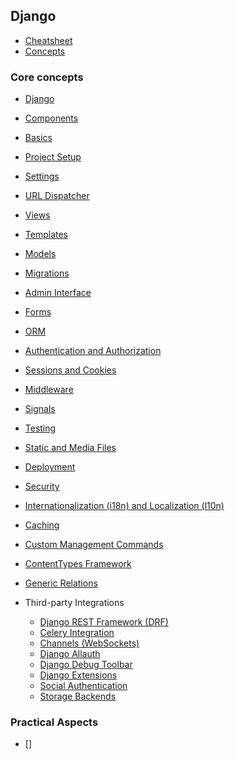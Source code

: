 ## Django

- [Cheatsheet](lessons/cheatsheet/readme.md)
- [Concepts](lessons/concepts/readme.md)

### Core concepts
- [Django](lessons/django/readme.md) 
- [Components](lessons/components/readme.md) 

- [Basics](lessons/basics/readme.md)
  <!-- - [Django Project vs App](lessons/basics/django_project_vs_app/readme.md)
  - [MTV Architecture](lessons/basics/mtv_architecture/readme.md)
    - [Model](lessons/basics/model/readme.md)
    - [Template](lessons/basics/template/readme.md)
    - [View](lessons/basics/view/readme.md)
  - [Request-Response Cycle](lessons/basics/request_response_cycle/readme.md)
  - [WSGI/ASGI](lessons/basics/wsgi_asgi/readme.md) -->

- [Project Setup](lessons/project_setup/readme.md)
  <!-- - [django-admin and manage.py](lessons/project_setup/django_admin_manage_py/readme.md)
  - [Project structure](lessons/project_setup/project_structure/readme.md)
    - [settings.py](lessons/project_setup/settings_py/readme.md)
    - [urls.py](lessons/project_setup/urls_py/readme.md)
    - [wsgi.py / asgi.py](lessons/project_setup/wsgi_asgi_py/readme.md)
    - [__init__.py](lessons/project_setup/init_py/readme.md) -->

- [Settings](lessons/settings/readme.md)
  <!-- - [INSTALLED_APPS](lessons/settings/installed_apps/readme.md)
  - [MIDDLEWARE](lessons/settings/middleware/readme.md)
  - [DATABASES](lessons/settings/databases/readme.md)
  - [TEMPLATES](lessons/settings/templates/readme.md)
  - [STATIC_URL, MEDIA_URL](lessons/settings/static_media_url/readme.md)
  - [ALLOWED_HOSTS, DEBUG, SECRET_KEY](lessons/settings/allowed_hosts_debug_secret_key/readme.md)
  - [Environment Variables](lessons/settings/environment_variables/readme.md) -->

- [URL Dispatcher](lessons/url_dispatcher/readme.md)
  <!-- - [urls.py in project and apps](lessons/url_dispatcher/urls_py_project_apps/readme.md)
  - [path(), re_path(), include()](lessons/url_dispatcher/path_re_path_include/readme.md)
  - [Named URLs](lessons/url_dispatcher/named_urls/readme.md)
  - [URL Parameters](lessons/url_dispatcher/url_parameters/readme.md) -->

- [Views](lessons/views/readme.md)
  <!-- - [Function-based Views (FBV)](lessons/views/function_based_views/readme.md)
  - [Class-based Views (CBV)](lessons/views/class_based_views/readme.md)
    - [View](lessons/views/view/readme.md)
    - [TemplateView](lessons/views/templateview/readme.md)
    - [ListView](lessons/views/listview/readme.md)
    - [DetailView](lessons/views/detailview/readme.md)
    - [CreateView](lessons/views/createview/readme.md)
    - [UpdateView](lessons/views/updateview/readme.md)
    - [DeleteView](lessons/views/deleteview/readme.md)
  - [Mixins](lessons/views/mixins/readme.md)
  - [HttpResponse, JsonResponse](lessons/views/http_response_json_response/readme.md)
  - [Redirects and Status Codes](lessons/views/redirects_status_codes/readme.md) -->

- [Templates](lessons/templates/readme.md)
  <!-- - [Template Language](lessons/templates/template_language/readme.md)
    - [Tags](lessons/templates/tags/readme.md)
    - [Filters](lessons/templates/filters/readme.md)
  - [Template Inheritance](lessons/templates/template_inheritance/readme.md)
  - [Context Dictionary](lessons/templates/context_dictionary/readme.md)
  - [Static Files](lessons/templates/static_files/readme.md)
  - [Template Loaders](lessons/templates/template_loaders/readme.md) -->

- [Models](lessons/models/readme.md)
  <!-- - [Model Definition](lessons/models/model_definition/readme.md)
    - [Fields](lessons/models/fields/readme.md)
  - [Relationships](lessons/models/relationships/readme.md)
    - [ForeignKey](lessons/models/foreign_key/readme.md)
    - [OneToOneField](lessons/models/one_to_one_field/readme.md)
    - [ManyToManyField](lessons/models/many_to_many_field/readme.md)
  - [Model Managers and QuerySets](lessons/models/model_managers_querysets/readme.md)
  - [Model Methods](lessons/models/model_methods/readme.md)
  - [Model Inheritance](lessons/models/model_inheritance/readme.md) -->

- [Migrations](lessons/migrations/readme.md)
  <!-- - [makemigrations, migrate](lessons/migrations/makemigrations_migrate/readme.md)
  - [showmigrations](lessons/migrations/showmigrations/readme.md)
  - [Custom Migrations](lessons/migrations/custom_migrations/readme.md)
  - [Schema Evolution](lessons/migrations/schema_evolution/readme.md) -->

- [Admin Interface](lessons/admin_interface/readme.md)
  <!-- - [Register Models](lessons/admin_interface/register_models/readme.md)
  - [Customize Admin](lessons/admin_interface/customize_admin/readme.md)
    - [list_display, search_fields, list_filter](lessons/admin_interface/list_display_search_fields_list_filter/readme.md)
    - [Inline Models](lessons/admin_interface/inline_models/readme.md)
  - [Admin Actions](lessons/admin_interface/admin_actions/readme.md) -->

- [Forms](lessons/forms/readme.md)
  <!-- - [Form and ModelForm](lessons/forms/form_and_modelform/readme.md)
  - [Validation](lessons/forms/validation/readme.md)
  - [Widgets](lessons/forms/widgets/readme.md)
  - [CSRF Protection](lessons/forms/csrf_protection/readme.md)
  - [Error Handling](lessons/forms/error_handling/readme.md) -->

- [ORM](lessons/orm/readme.md)
  <!-- - [CRUD Operations](lessons/orm/crud_operations/readme.md)
  - [Filtering, Excluding](lessons/orm/filtering_excluding/readme.md)
  - [Aggregation and Annotation](lessons/orm/aggregation_annotation/readme.md)
  - [Ordering and Limiting](lessons/orm/ordering_limiting/readme.md)
  - [Q Objects and Complex Queries](lessons/orm/q_objects_complex_queries/readme.md)
  - [Raw SQL Queries](lessons/orm/raw_sql_queries/readme.md)
  - [Transactions](lessons/orm/transactions/readme.md) -->

- [Authentication and Authorization](lessons/authentication_and_authorization/readme.md)
  <!-- - [User Model](lessons/authentication_and_authorization/user_model/readme.md)
  - [login, logout, authenticate](lessons/authentication_and_authorization/login_logout_authenticate/readme.md)
  - [Permissions and Groups](lessons/authentication_and_authorization/permissions_groups/readme.md)
  - [@login_required](lessons/authentication_and_authorization/login_required/readme.md)
  - [PermissionRequiredMixin](lessons/authentication_and_authorization/permissionrequiredmixin/readme.md)
  - [Custom User Models](lessons/authentication_and_authorization/custom_user_models/readme.md) -->

- [Sessions and Cookies](lessons/sessions_and_cookies/readme.md)
  <!-- - [Session Backends](lessons/sessions_and_cookies/session_backends/readme.md)
  - [Setting and Getting Cookies](lessons/sessions_and_cookies/setting_getting_cookies/readme.md)
  - [Session Expiry](lessons/sessions_and_cookies/session_expiry/readme.md)
  - [Secure Cookies](lessons/sessions_and_cookies/secure_cookies/readme.md) -->

- [Middleware](lessons/middleware/readme.md)
  <!-- - [Custom Middleware](lessons/middleware/custom_middleware/readme.md)
  - [Built-in Middleware](lessons/middleware/builtin_middleware/readme.md)
  - [Request and Response Processing](lessons/middleware/request_response_processing/readme.md) -->

- [Signals](lessons/signals/readme.md)
  <!-- - [Built-in Signals](lessons/signals/built_in_signals/readme.md)
  - [Connecting and Disconnecting Signals](lessons/signals/connecting_disconnecting_signals/readme.md)
  - [Custom Signals](lessons/signals/custom_signals/readme.md) -->

- [Testing](lessons/testing/readme.md)
  <!-- - [TestCase, Client](lessons/testing/testcase_client/readme.md)
  - [Unit Tests for Views, Models, Forms](lessons/testing/unit_tests_for_views_models_forms/readme.md)
  - [Fixtures](lessons/testing/fixtures/readme.md)
  - [pytest-django](lessons/testing/pytest_django/readme.md) -->

- [Static and Media Files](lessons/static_and_media_files/readme.md)
  <!-- - [STATICFILES_DIRS, STATIC_ROOT](lessons/static_and_media_files/staticfiles_dirs_static_root/readme.md)
  - [MEDIA_ROOT, MEDIA_URL](lessons/static_and_media_files/media_root_media_url/readme.md)
  - [collectstatic](lessons/static_and_media_files/collectstatic/readme.md) -->

- [Deployment](lessons/deployment/readme.md)
  <!-- - [Production Settings](lessons/deployment/production_settings/readme.md)
  - [Using WSGI/ASGI](lessons/deployment/using_wsgi_asgi/readme.md)
  - [Reverse Proxy Setup](lessons/deployment/reverse_proxy_setup/readme.md)
  - [Static and Media Files Setup](lessons/deployment/static_media_files_setup/readme.md) -->

- [Security](lessons/security/readme.md)
  <!-- - [CSRF, XSS, SQL Injection Protection](lessons/security/csrf_xss_sql_injection_protection/readme.md)
  - [Secure Password Hashing](lessons/security/secure_password_hashing/readme.md)
  - [HTTPS settings](lessons/security/https_settings/readme.md)
  - [SECURE_* settings](lessons/security/secure_settings/readme.md) -->

- [Internationalization (i18n) and Localization (l10n)](lessons/internationalization_and_localization/readme.md)
  <!-- - [gettext, ugettext_lazy](lessons/internationalization_and_localization/gettext_ugettext_lazy/readme.md)
  - [Translation Files](lessons/internationalization_and_localization/translation_files/readme.md)
  - [Time Zone Support](lessons/internationalization_and_localization/time_zone_support/readme.md)
  - [Locale Middleware](lessons/internationalization_and_localization/locale_middleware/readme.md) -->

- [Caching](lessons/caching/readme.md)
- [Custom Management Commands](lessons/custom_management_commands/readme.md)
- [ContentTypes Framework](lessons/contenttypes_framework/readme.md)
- [Generic Relations](lessons/generic_relations/readme.md)

- Third-party Integrations
  - [Django REST Framework (DRF)](extensions/django_rest_framework/readme.md)
  - [Celery Integration](extensions/celery_integration/readme.md)
  - [Channels (WebSockets)](extensions/channels_websockets/readme.md)
  - [Django Allauth](extensions/django_allauth/readme.md)
  - [Django Debug Toolbar](extensions/django_debug_toolbar/readme.md)
  - [Django Extensions](extensions/django_extensions/readme.md)
  - [Social Authentication](extensions/social_authentication/readme.md)
  - [Storage Backends](extensions/storage_backends/readme.md)

### Practical Aspects
- [] 

